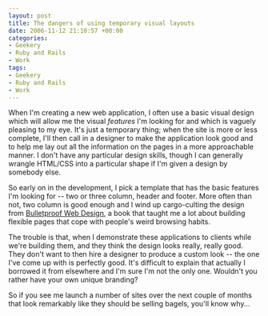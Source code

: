 ```yaml
---
layout: post
title: The dangers of using temporary visual layouts
date: 2006-11-12 21:10:57 +00:00
categories:
- Geekery
- Ruby and Rails
- Work
tags:
- Geekery
- Ruby and Rails
- Work
---
```

When I'm creating a new web application, I often use a basic visual design which will allow me the visual *features* I'm looking for and which is vaguely pleasing to my eye.  It's just a temporary thing; when the site is more or less complete, I'll then call in a designer to make the application look good and to help me lay out all the information on the pages in a more approachable manner.  I don't have any particular design skills, though I can generally wrangle HTML/CSS into a particular shape if I'm given a design by somebody else.

So early on in the development, I pick a template that has the basic features I'm looking for -- two or three column, header and footer.  More often than not, two column is good enough and I wind up cargo-culting the design from [Bulletproof Web Design](http://www.simplebits.com/publications/bulletproof/), a book that taught me a lot about building flexible pages that cope with people's weird browsing habits.

The trouble is that, when I demonstrate these applications to clients while we're building them, and they think the design looks really, really good.  They don't want to then hire a designer to produce a custom look -- the one I've come up with is perfectly good.  It's difficult to explain that actually I borrowed it from elsewhere and I'm sure I'm not the only one.  Wouldn't you rather have your own unique branding?

So if you see me launch a number of sites over the next couple of months that look remarkably like they should be selling bagels, you'll know why...
